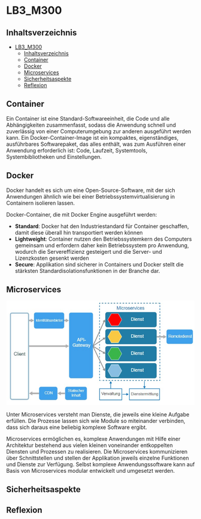 # LB3_M300
## Inhaltsverzeichnis
- [LB3_M300](#LB3M300)
  - [Inhaltsverzeichnis](#Inhaltsverzeichnis)
  - [Container](#Container)
  - [Docker](#Docker)
  - [Microservices](#Microservices)
  - [Sicherheitsaspekte](#Sicherheitsaspekte)
  - [Reflexion](#Reflexion)
  
## Container
Ein Container ist eine Standard-Softwareeinheit, die Code und alle Abhängigkeiten zusammenfasst, sodass die Anwendung schnell und zuverlässig von einer Computerumgebung zur anderen ausgeführt werden kann. Ein Docker-Container-Image ist ein kompaktes, eigenständiges, ausführbares Softwarepaket, das alles enthält, was zum Ausführen einer Anwendung erforderlich ist: Code, Laufzeit, Systemtools, Systembibliotheken und Einstellungen.


## Docker
Docker handelt es sich um eine Open-Source-Software, mit der sich Anwendungen ähnlich wie bei einer Betriebssystemvirtualisierung in Containern isolieren lassen.

Docker-Container, die mit Docker Engine ausgeführt werden:

- **Standard**: Docker hat den Industriestandard für Container geschaffen, damit diese überall hin transportiert werden können
- **Lightweight**: Container nutzen den Betriebssystemkern des Computers gemeinsam und erfordern daher kein Betriebssystem pro Anwendung, wodurch die Servereffizienz gesteigert und die Server- und Lizenzkosten gesenkt werden
- **Secure**: Applikation sind sicherer in Containers und Docker stellt die stärksten Standardisolationsfunktionen in der Branche dar. 

## Microservices
![Microservices](images/Screenshot_1.jpg)

Unter Microservices versteht man Dienste, die jeweils eine kleine Aufgabe erfüllen. Die Prozesse lassen sich wie Module so miteinander verbinden, dass sich daraus eine beliebig komplexe Software ergibt. 

Microservices ermöglichen es, komplexe Anwendungen mit Hilfe einer Architektur bestehend aus vielen kleinen voneinander entkoppelten Diensten und Prozessen zu realisieren. Die Microservices kommunizieren über Schnittstellen und stellen der Applikation jeweils einzelne Funktionen und Dienste zur Verfügung. Selbst komplexe Anwendungssoftware kann auf Basis von Microservices modular entwickelt und umgesetzt werden.

## Sicherheitsaspekte



## Reflexion
